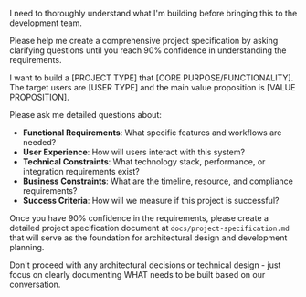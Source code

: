 I need to thoroughly understand what I'm building before bringing this to the development team.

Please help me create a comprehensive project specification by asking clarifying questions until you reach 90% confidence in understanding the requirements.

I want to build a [PROJECT TYPE] that [CORE PURPOSE/FUNCTIONALITY]. The target users are [USER TYPE] and the main value proposition is [VALUE PROPOSITION].

Please ask me detailed questions about:

- **Functional Requirements**: What specific features and workflows are needed?
- **User Experience**: How will users interact with this system?
- **Technical Constraints**: What technology stack, performance, or integration requirements exist?
- **Business Constraints**: What are the timeline, resource, and compliance requirements?
- **Success Criteria**: How will we measure if this project is successful?

Once you have 90% confidence in the requirements, please create a detailed project specification document at `docs/project-specification.md` that will serve as the foundation for architectural design and development planning.

Don't proceed with any architectural decisions or technical design - just focus on clearly documenting WHAT needs to be built based on our conversation.
